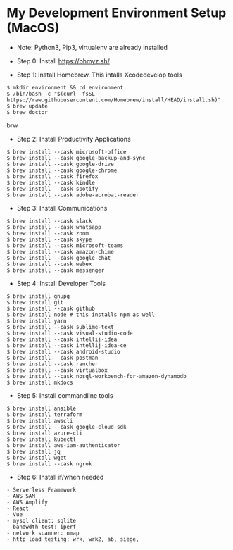 # My Development Environment Setup (MacOS)

- Note: Python3, Pip3, virtualenv are already installed

- Step 0: Install https://ohmyz.sh/

- Step 1: Install Homebrew. This intalls Xcodedevelop tools
```
$ mkdir environment && cd environment
$ /bin/bash -c "$(curl -fsSL https://raw.githubusercontent.com/Homebrew/install/HEAD/install.sh)"
$ brew update
$ brew doctor
```
brw 
- Step 2: Install Productivity Applications
```
$ brew install --cask microsoft-office
$ brew install --cask google-backup-and-sync
$ brew install --cask google-drive
$ brew install --cask google-chrome
$ brew install --cask firefox
$ brew install --cask kindle
$ brew install --cask spotify
$ brew install --cask adobe-acrobat-reader
```

- Step 3: Install Communications
```
$ brew install --cask slack
$ brew install --cask whatsapp
$ brew install --cask zoom
$ brew install --cask skype
$ brew install --cask microsoft-teams
$ brew install --cask amazon-chime
$ brew install --cask google-chat
$ brew install --cask webex
$ brew install --cask messenger
```

- Step 4: Install Developer Tools
```
$ brew install gnupg
$ brew install git
$ brew install --cask github
$ brew install node # this installs npm as well
$ brew install yarn
$ brew install --cask sublime-text
$ brew install --cask visual-studio-code
$ brew install --cask intellij-idea
$ brew install --cask intellij-idea-ce
$ brew install --cask android-studio
$ brew install --cask postman
$ brew install --cask rancher
$ brew install --cask virtualbox
$ brew install --cask nosql-workbench-for-amazon-dynamodb
$ brew install mkdocs
```

- Step 5: Install commandline tools
```
$ brew install ansible
$ brew install terraform
$ brew install awscli
$ brew install --cask google-cloud-sdk
$ brew install azure-cli
$ brew install kubectl
$ brew install aws-iam-authenticator
$ brew install jq
$ brew install wget
$ brew install --cask ngrok
```

- Step 6: Install if/when needed
```
- Serverless Framework
- AWS SAM
- AWS Amplify
- React
- Vue
- mysql client: sqlite
- bandwdth test: iperf
- network scanner: nmap
- http load testing: wrk, wrk2, ab, siege, 
```
